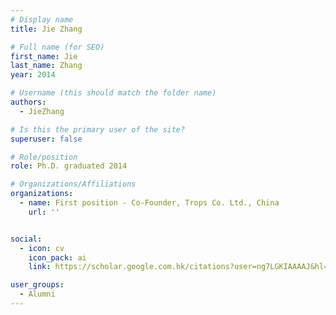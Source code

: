 ```yaml
---
# Display name
title: Jie Zhang

# Full name (for SEO)
first_name: Jie
last_name: Zhang
year: 2014

# Username (this should match the folder name)
authors:
  - JieZhang

# Is this the primary user of the site?
superuser: false

# Role/position
role: Ph.D. graduated 2014

# Organizations/Affiliations
organizations:
  - name: First position - Co-Founder, Trops Co. Ltd., China
    url: ''


social:
  - icon: cv
    icon_pack: ai
    link: https://scholar.google.com.hk/citations?user=ng7LGKIAAAAJ&hl=en

user_groups:
  - Alumni
---
```


